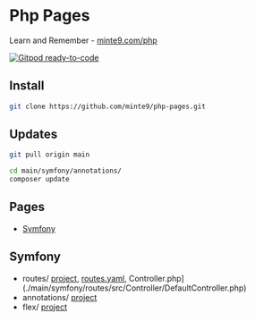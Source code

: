 # Php Pages

Learn and Remember - [minte9.com/php](https://www.minte9.com/php)

[![Gitpod ready-to-code](https://img.shields.io/badge/Gitpod-ready--to--code-blue?logo=gitpod)](https://gitpod.io/#https://github.com/minte9/php-pages)

## Install

~~~sh
git clone https://github.com/minte9/php-pages.git
~~~

## Updates

~~~sh
git pull origin main

cd main/symfony/annotations/
composer update
~~~

## Pages

- [Symfony](#symfony) 

## Symfony
  * routes/ [project](./main/symfony/routes), [routes.yaml](./main/symfony/routes/config/routes.yaml), Controller.php](./main/symfony/routes/src/Controller/DefaultController.php)
  * annotations/ [project](./main/symfony/annotations)
  * flex/ [project](./main/symfony/flex)
